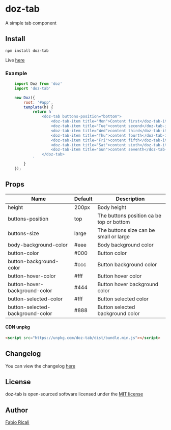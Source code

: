 # doz-tab
A simple tab component

## Install
```
npm install doz-tab
```

Live <a href="https://dozjs-cmp.github.io/doz-tab/dist/index.html">here</a>

### Example
```javascript
    import Doz from 'doz'
    import 'doz-tab'

    new Doz({
        root: '#app',
        template(h) {
            return h`
                <doz-tab buttons-position="bottom">
                    <doz-tab-item title="Mon">Content first</doz-tab-item>
                    <doz-tab-item title="Tue">content second</doz-tab-item>
                    <doz-tab-item title="Wed">content third</doz-tab-item>
                    <doz-tab-item title="Thu">content fourth</doz-tab-item>
                    <doz-tab-item title="Fri">content fifth</doz-tab-item>
                    <doz-tab-item title="Sat">content sixth</doz-tab-item>
                    <doz-tab-item title="Sun">content seventh</doz-tab-item>
                </doz-tab>
            `
        }
    });
```

## Props
| Name | Default | Description |
| ---- | ------- | ----------- |
| height | 200px | Body height |
| buttons-position | top | The buttons position ca be top or bottom |
| buttons-size | large | The buttons size can be small or large |
| body-background-color | #eee | Body background color |
| button-color | #000 | Button color |
| button-background-color | #ccc | Button background color |
| button-hover-color | #fff | Button hover color |
| button-hover-background-color | #444 | Button hover background color |
| button-selected-color | #fff | Button selected color |
| button-selected-background-color | #888 | Button selected background color |


#### CDN unpkg
```html
<script src="https://unpkg.com/doz-tab/dist/bundle.min.js"></script>
```

## Changelog
You can view the changelog <a target="_blank" href="https://github.com/dozjs-cmp/doz-tab/blob/master/CHANGELOG.md">here</a>

## License
doz-tab is open-sourced software licensed under the <a target="_blank" href="http://opensource.org/licenses/MIT">MIT license</a>

## Author
<a target="_blank" href="http://rica.li">Fabio Ricali</a>